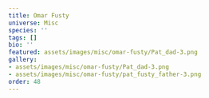 ```yaml
---
title: Omar Fusty
universe: Misc
species: ''
tags: []
bio: ''
featured: assets/images/misc/omar-fusty/Pat_dad-3.png
gallery:
- assets/images/misc/omar-fusty/Pat_dad-3.png
- assets/images/misc/omar-fusty/pat_fusty_father-3.png
order: 48
---
```

